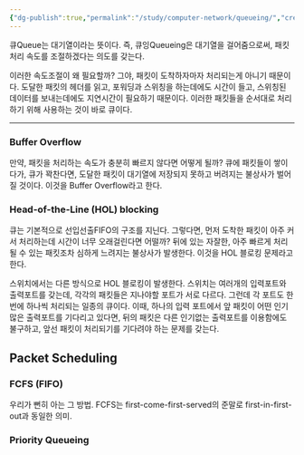 ```yaml
---
{"dg-publish":true,"permalink":"/study/computer-network/queueing/","created":"2023-12-17T23:52:44.000+09:00","updated":"2025-01-14T15:33:44.000+09:00"}
---
```



큐Queue는 대기열이라는 뜻이다.
즉, 큐잉Queueing은 대기열을 걸어줌으로써, 패킷 처리 속도를 조절하겠다는 의도를 갖는다.

이러한 속도조절이 왜 필요할까?
그야, 패킷이 도착하자마자 처리되는게 아니기 때문이다.
도달한 패킷의 헤더를 읽고, 포워딩과 스위칭을 하는데에도 시간이 들고, 스위칭된 데이터를 보내는데에도 지연시간이 필요하기 때문이다. 이러한 패킷들을 순서대로 처리하기 위해 사용하는 것이 바로 큐이다.

---

### Buffer Overflow
만약, 패킷을 처리하는 속도가 충분히 빠르지 않다면 어떻게 될까?
큐에 패킷들이 쌓이다가, 큐가 꽉찬다면, 도달한 패킷이 대기열에 저장되지 못하고 버려지는 불상사가 벌어질 것이다. 이것을 Buffer Overflow라고 한다.

### Head-of-the-Line (HOL) blocking
큐는 기본적으로 선입선출FIFO의 구조를 지닌다. 그렇다면, 먼저 도착한 패킷이 아주 커서 처리하는데 시간이 너무 오래걸린다면 어떨까? 뒤에 있는 자잘한, 아주 빠르게 처리될 수 있는 패킷조차 심하게 느려지는 불상사가 발생한다. 이것을 HOL 블로킹 문제라고 한다.

스위치에서는 다른 방식으로 HOL 블로킹이 발생한다. 스위치는 여러개의 입력포트와 출력포트를 갖는데, 각각의 패킷들은 지나야할 포트가 서로 다르다. 그런데 각 포트도 한번에 하나씩 처리되는 일종의 큐이다. 이때, 하나의 입력 포트에서 앞 패킷이 어떤 인기많은 출력포트를 기다리고 있다면, 뒤의 패킷은 다른 인기없는 출력포트를 이용함에도 불구하고, 앞선 패킷이 처리되기를 기다려야 하는 문제를 갖는다.

## Packet Scheduling

### FCFS (FIFO)
우리가 뻔히 아는 그 방법. FCFS는 first-come-first-served의 준말로 first-in-first-out과 동일한 의미.

### Priority Queueing
